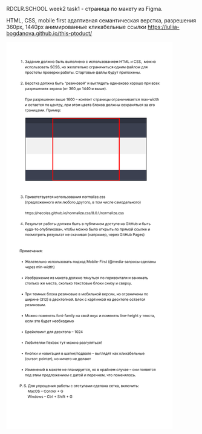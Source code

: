 RDCLR.SCHOOL week2 task1 - страница по макету из Figma.

HTML, CSS, mobile first
адаптивная семантическая верстка, разрешения 360px, 1440px
анимированные кликабельные ссылки
https://iuliia-bogdanova.github.io/this-ptoduct/


<img src="./assets/img/requirements.png" alt="Requirements">
